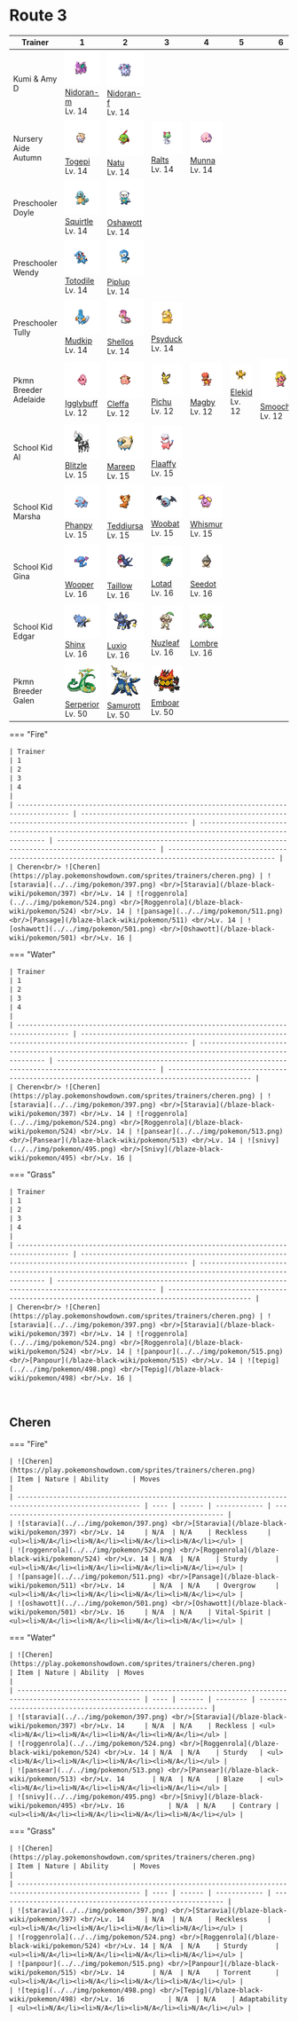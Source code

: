 # Route 3

| Trainer               | 1                                                                                                   | 2                                                                                                   | 3                                                                                               | 4                                                                                               | 5                                                                                             | 6                                                                                                 |
| --------------------- | --------------------------------------------------------------------------------------------------- | --------------------------------------------------------------------------------------------------- | ----------------------------------------------------------------------------------------------- | ----------------------------------------------------------------------------------------------- | --------------------------------------------------------------------------------------------- | ------------------------------------------------------------------------------------------------- |
| Kumi & Amy D          | ![nidoran-m](../../img/pokemon/032.png) <br/>[Nidoran-m](/blaze-black-wiki/pokemon/032) <br/>Lv. 14 | ![nidoran-f](../../img/pokemon/029.png) <br/>[Nidoran-f](/blaze-black-wiki/pokemon/029) <br/>Lv. 14 |
| Nursery Aide Autumn   | ![togepi](../../img/pokemon/175.png) <br/>[Togepi](/blaze-black-wiki/pokemon/175) <br/>Lv. 14       | ![natu](../../img/pokemon/177.png) <br/>[Natu](/blaze-black-wiki/pokemon/177) <br/>Lv. 14           | ![ralts](../../img/pokemon/280.png) <br/>[Ralts](/blaze-black-wiki/pokemon/280) <br/>Lv. 14     | ![munna](../../img/pokemon/517.png) <br/>[Munna](/blaze-black-wiki/pokemon/517) <br/>Lv. 14     |
| Preschooler Doyle     | ![squirtle](../../img/pokemon/007.png) <br/>[Squirtle](/blaze-black-wiki/pokemon/007) <br/>Lv. 14   | ![oshawott](../../img/pokemon/501.png) <br/>[Oshawott](/blaze-black-wiki/pokemon/501) <br/>Lv. 14   |
| Preschooler Wendy     | ![totodile](../../img/pokemon/158.png) <br/>[Totodile](/blaze-black-wiki/pokemon/158) <br/>Lv. 14   | ![piplup](../../img/pokemon/393.png) <br/>[Piplup](/blaze-black-wiki/pokemon/393) <br/>Lv. 14       |
| Preschooler Tully     | ![mudkip](../../img/pokemon/258.png) <br/>[Mudkip](/blaze-black-wiki/pokemon/258) <br/>Lv. 14       | ![shellos](../../img/pokemon/422.png) <br/>[Shellos](/blaze-black-wiki/pokemon/422) <br/>Lv. 14     | ![psyduck](../../img/pokemon/054.png) <br/>[Psyduck](/blaze-black-wiki/pokemon/054) <br/>Lv. 14 |
| Pkmn Breeder Adelaide | ![igglybuff](../../img/pokemon/174.png) <br/>[Igglybuff](/blaze-black-wiki/pokemon/174) <br/>Lv. 12 | ![cleffa](../../img/pokemon/173.png) <br/>[Cleffa](/blaze-black-wiki/pokemon/173) <br/>Lv. 12       | ![pichu](../../img/pokemon/172.png) <br/>[Pichu](/blaze-black-wiki/pokemon/172) <br/>Lv. 12     | ![magby](../../img/pokemon/240.png) <br/>[Magby](/blaze-black-wiki/pokemon/240) <br/>Lv. 12     | ![elekid](../../img/pokemon/239.png) <br/>[Elekid](/blaze-black-wiki/pokemon/239) <br/>Lv. 12 | ![smoochum](../../img/pokemon/238.png) <br/>[Smoochum](/blaze-black-wiki/pokemon/238) <br/>Lv. 12 |
| School Kid Al         | ![blitzle](../../img/pokemon/522.png) <br/>[Blitzle](/blaze-black-wiki/pokemon/522) <br/>Lv. 15     | ![mareep](../../img/pokemon/179.png) <br/>[Mareep](/blaze-black-wiki/pokemon/179) <br/>Lv. 15       | ![flaaffy](../../img/pokemon/180.png) <br/>[Flaaffy](/blaze-black-wiki/pokemon/180) <br/>Lv. 15 |
| School Kid Marsha     | ![phanpy](../../img/pokemon/231.png) <br/>[Phanpy](/blaze-black-wiki/pokemon/231) <br/>Lv. 15       | ![teddiursa](../../img/pokemon/216.png) <br/>[Teddiursa](/blaze-black-wiki/pokemon/216) <br/>Lv. 15 | ![woobat](../../img/pokemon/527.png) <br/>[Woobat](/blaze-black-wiki/pokemon/527) <br/>Lv. 15   | ![whismur](../../img/pokemon/293.png) <br/>[Whismur](/blaze-black-wiki/pokemon/293) <br/>Lv. 15 |
| School Kid Gina       | ![wooper](../../img/pokemon/194.png) <br/>[Wooper](/blaze-black-wiki/pokemon/194) <br/>Lv. 16       | ![taillow](../../img/pokemon/276.png) <br/>[Taillow](/blaze-black-wiki/pokemon/276) <br/>Lv. 16     | ![lotad](../../img/pokemon/270.png) <br/>[Lotad](/blaze-black-wiki/pokemon/270) <br/>Lv. 16     | ![seedot](../../img/pokemon/273.png) <br/>[Seedot](/blaze-black-wiki/pokemon/273) <br/>Lv. 16   |
| School Kid Edgar      | ![shinx](../../img/pokemon/403.png) <br/>[Shinx](/blaze-black-wiki/pokemon/403) <br/>Lv. 16         | ![luxio](../../img/pokemon/404.png) <br/>[Luxio](/blaze-black-wiki/pokemon/404) <br/>Lv. 16         | ![nuzleaf](../../img/pokemon/274.png) <br/>[Nuzleaf](/blaze-black-wiki/pokemon/274) <br/>Lv. 16 | ![lombre](../../img/pokemon/271.png) <br/>[Lombre](/blaze-black-wiki/pokemon/271) <br/>Lv. 16   |
| Pkmn Breeder Galen    | ![serperior](../../img/pokemon/497.png) <br/>[Serperior](/blaze-black-wiki/pokemon/497) <br/>Lv. 50 | ![samurott](../../img/pokemon/503.png) <br/>[Samurott](/blaze-black-wiki/pokemon/503) <br/>Lv. 50   | ![emboar](../../img/pokemon/500.png) <br/>[Emboar](/blaze-black-wiki/pokemon/500) <br/>Lv. 50   |

=== "Fire"

    | Trainer                                                                             | 1                                                                                                 | 2                                                                                                     | 3                                                                                               | 4                                                                                                 |
    | ----------------------------------------------------------------------------------- | ------------------------------------------------------------------------------------------------- | ----------------------------------------------------------------------------------------------------- | ----------------------------------------------------------------------------------------------- | ------------------------------------------------------------------------------------------------- |
    | Cheren<br/> ![Cheren](https://play.pokemonshowdown.com/sprites/trainers/cheren.png) | ![staravia](../../img/pokemon/397.png) <br/>[Staravia](/blaze-black-wiki/pokemon/397) <br/>Lv. 14 | ![roggenrola](../../img/pokemon/524.png) <br/>[Roggenrola](/blaze-black-wiki/pokemon/524) <br/>Lv. 14 | ![pansage](../../img/pokemon/511.png) <br/>[Pansage](/blaze-black-wiki/pokemon/511) <br/>Lv. 14 | ![oshawott](../../img/pokemon/501.png) <br/>[Oshawott](/blaze-black-wiki/pokemon/501) <br/>Lv. 16 |

=== "Water"

    | Trainer                                                                             | 1                                                                                                 | 2                                                                                                     | 3                                                                                               | 4                                                                                           |
    | ----------------------------------------------------------------------------------- | ------------------------------------------------------------------------------------------------- | ----------------------------------------------------------------------------------------------------- | ----------------------------------------------------------------------------------------------- | ------------------------------------------------------------------------------------------- |
    | Cheren<br/> ![Cheren](https://play.pokemonshowdown.com/sprites/trainers/cheren.png) | ![staravia](../../img/pokemon/397.png) <br/>[Staravia](/blaze-black-wiki/pokemon/397) <br/>Lv. 14 | ![roggenrola](../../img/pokemon/524.png) <br/>[Roggenrola](/blaze-black-wiki/pokemon/524) <br/>Lv. 14 | ![pansear](../../img/pokemon/513.png) <br/>[Pansear](/blaze-black-wiki/pokemon/513) <br/>Lv. 14 | ![snivy](../../img/pokemon/495.png) <br/>[Snivy](/blaze-black-wiki/pokemon/495) <br/>Lv. 16 |

=== "Grass"

    | Trainer                                                                             | 1                                                                                                 | 2                                                                                                     | 3                                                                                               | 4                                                                                           |
    | ----------------------------------------------------------------------------------- | ------------------------------------------------------------------------------------------------- | ----------------------------------------------------------------------------------------------------- | ----------------------------------------------------------------------------------------------- | ------------------------------------------------------------------------------------------- |
    | Cheren<br/> ![Cheren](https://play.pokemonshowdown.com/sprites/trainers/cheren.png) | ![staravia](../../img/pokemon/397.png) <br/>[Staravia](/blaze-black-wiki/pokemon/397) <br/>Lv. 14 | ![roggenrola](../../img/pokemon/524.png) <br/>[Roggenrola](/blaze-black-wiki/pokemon/524) <br/>Lv. 14 | ![panpour](../../img/pokemon/515.png) <br/>[Panpour](/blaze-black-wiki/pokemon/515) <br/>Lv. 14 | ![tepig](../../img/pokemon/498.png) <br/>[Tepig](/blaze-black-wiki/pokemon/498) <br/>Lv. 16 |

<br/>

## Cheren

=== "Fire"

    | ![Cheren](https://play.pokemonshowdown.com/sprites/trainers/cheren.png)                               | Item | Nature | Ability      | Moves                                                     |
    | ----------------------------------------------------------------------------------------------------- | ---- | ------ | ------------ | --------------------------------------------------------- |
    | ![staravia](../../img/pokemon/397.png) <br/>[Staravia](/blaze-black-wiki/pokemon/397) <br/>Lv. 14     | N/A  | N/A    | Reckless     | <ul><li>N/A</li><li>N/A</li><li>N/A</li><li>N/A</li></ul> |
    | ![roggenrola](../../img/pokemon/524.png) <br/>[Roggenrola](/blaze-black-wiki/pokemon/524) <br/>Lv. 14 | N/A  | N/A    | Sturdy       | <ul><li>N/A</li><li>N/A</li><li>N/A</li><li>N/A</li></ul> |
    | ![pansage](../../img/pokemon/511.png) <br/>[Pansage](/blaze-black-wiki/pokemon/511) <br/>Lv. 14       | N/A  | N/A    | Overgrow     | <ul><li>N/A</li><li>N/A</li><li>N/A</li><li>N/A</li></ul> |
    | ![oshawott](../../img/pokemon/501.png) <br/>[Oshawott](/blaze-black-wiki/pokemon/501) <br/>Lv. 16     | N/A  | N/A    | Vital-Spirit | <ul><li>N/A</li><li>N/A</li><li>N/A</li><li>N/A</li></ul> |

=== "Water"

    | ![Cheren](https://play.pokemonshowdown.com/sprites/trainers/cheren.png)                               | Item | Nature | Ability  | Moves                                                     |
    | ----------------------------------------------------------------------------------------------------- | ---- | ------ | -------- | --------------------------------------------------------- |
    | ![staravia](../../img/pokemon/397.png) <br/>[Staravia](/blaze-black-wiki/pokemon/397) <br/>Lv. 14     | N/A  | N/A    | Reckless | <ul><li>N/A</li><li>N/A</li><li>N/A</li><li>N/A</li></ul> |
    | ![roggenrola](../../img/pokemon/524.png) <br/>[Roggenrola](/blaze-black-wiki/pokemon/524) <br/>Lv. 14 | N/A  | N/A    | Sturdy   | <ul><li>N/A</li><li>N/A</li><li>N/A</li><li>N/A</li></ul> |
    | ![pansear](../../img/pokemon/513.png) <br/>[Pansear](/blaze-black-wiki/pokemon/513) <br/>Lv. 14       | N/A  | N/A    | Blaze    | <ul><li>N/A</li><li>N/A</li><li>N/A</li><li>N/A</li></ul> |
    | ![snivy](../../img/pokemon/495.png) <br/>[Snivy](/blaze-black-wiki/pokemon/495) <br/>Lv. 16           | N/A  | N/A    | Contrary | <ul><li>N/A</li><li>N/A</li><li>N/A</li><li>N/A</li></ul> |

=== "Grass"

    | ![Cheren](https://play.pokemonshowdown.com/sprites/trainers/cheren.png)                               | Item | Nature | Ability      | Moves                                                     |
    | ----------------------------------------------------------------------------------------------------- | ---- | ------ | ------------ | --------------------------------------------------------- |
    | ![staravia](../../img/pokemon/397.png) <br/>[Staravia](/blaze-black-wiki/pokemon/397) <br/>Lv. 14     | N/A  | N/A    | Reckless     | <ul><li>N/A</li><li>N/A</li><li>N/A</li><li>N/A</li></ul> |
    | ![roggenrola](../../img/pokemon/524.png) <br/>[Roggenrola](/blaze-black-wiki/pokemon/524) <br/>Lv. 14 | N/A  | N/A    | Sturdy       | <ul><li>N/A</li><li>N/A</li><li>N/A</li><li>N/A</li></ul> |
    | ![panpour](../../img/pokemon/515.png) <br/>[Panpour](/blaze-black-wiki/pokemon/515) <br/>Lv. 14       | N/A  | N/A    | Torrent      | <ul><li>N/A</li><li>N/A</li><li>N/A</li><li>N/A</li></ul> |
    | ![tepig](../../img/pokemon/498.png) <br/>[Tepig](/blaze-black-wiki/pokemon/498) <br/>Lv. 16           | N/A  | N/A    | Adaptability | <ul><li>N/A</li><li>N/A</li><li>N/A</li><li>N/A</li></ul> |
